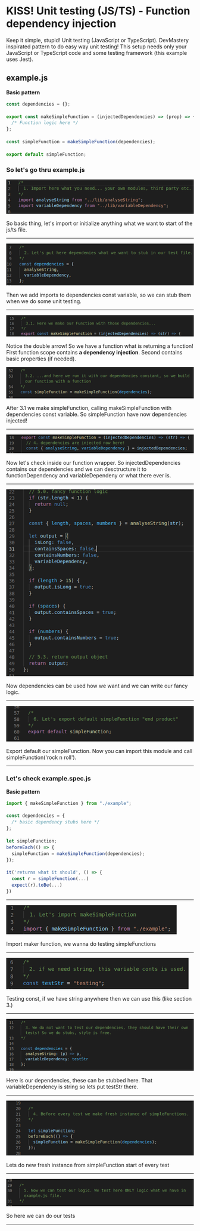 # KISS! Unit testing (JS/TS) - Function dependency injection


Keep it simple, stupid! Unit testing (JavaScript or TypeScript).
DevMastery inspirated pattern to do easy way unit testing! This setup needs only your JavaScript or TypeScript code and some testing framework (this example uses Jest). 

## example.js

**Basic pattern**

```javascript
const dependencies = {};

export const makeSimpleFunction = (injectedDependencies) => (prop) => {
  /* Function logic here */
};

const simpleFunction = makeSimpleFunction(dependencies);

export default simpleFunction;

```

### So let's go thru example.js

![picture 1](./images/1.png)

So basic thing, let's import or initialize anything what we want to start of the js/ts file.

***

![picture 2](./images/2.png)

Then we add imports to dependencies const variable, so we can stub them when we do some unit testing.

***

![picture 3](./images/3.png)

Notice the double arrow! So we have a function what is returning a function!
First function scope contains **a dependency injection**. Second contains basic properties (if needed). 

![picture 4](./images/4.png)

After 3.1 we make simpleFunction, calling makeSimpleFunction with dependencies const variable. So simpleFunction have now dependencies injected! 

***

![picture 5](./images/5.png)

Now let's check inside our function wrapper. 
So injectedDependencies contains our dependencies and we can desctructure it to functionDependency and variableDependeny or what there ever is.

***

![picture 6](./images/6.png)

Now dependencies can be used how we want and we can write our fancy logic. 


***

![picture 7](./images/7.png)

Export  default our simpleFunction. Now you can import this module and call simpleFunction('rock n roll'). 


***

### Let's check example.spec.js

**Basic pattern**

```javascript
import { makeSimpleFunction } from "./example";

const dependencies = {
  /* basic dependency stubs here */
};

let simpleFunction;
beforeEach(() => {
  simpleFunction = makeSimpleFunction(dependencies);
});

it('returns what it should', () => {
  const r = simpleFunction(...)
  expect(r).toBe(...)
})
```

***

![picture 8](./images/8.png)

Import maker function, we wanna do testing simpleFunctions

***

![picture 9](./images/9.png)

Testing const, if we have string anywhere then we can use this (like section 3.)

***

![picture 10](./images/10.png)

Here is our dependencies, these can be stubbed here. That variableDependency is string so lets put testStr there.

***

![picture 11](./images/11.png)

Lets do new fresh instance from simpleFunction start of every test

***

![picture 12](./images/12.png)

So here we can do our tests

***
